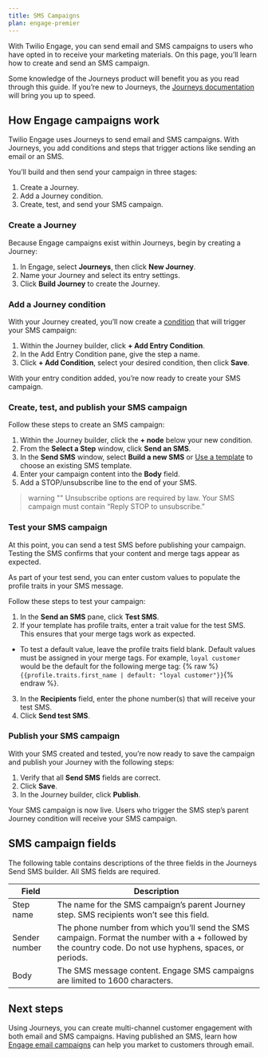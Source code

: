 ```yaml
---
title: SMS Campaigns
plan: engage-premier
---
```


With Twilio Engage, you can send email and SMS campaigns to users who have opted in to receive your marketing materials. On this page, you’ll learn how to create and send an SMS campaign.

Some knowledge of the Journeys product will benefit you as you read through this guide. If you’re new to Journeys, the [Journeys documentation](/docs/personas/journeys/) will bring you up to speed.

## How Engage campaigns work

Twilio Engage uses Journeys to send email and SMS campaigns.  With Journeys, you add conditions and steps that trigger actions like sending an email or an SMS.

You’ll build and then send your campaign in three stages:

1. Create a Journey.
2. Add a Journey condition.
3. Create, test, and send your SMS campaign.

### Create a Journey

Because Engage campaigns exist within Journeys, begin by creating a Journey:

1. In Engage, select **Journeys**, then click **New Journey**.
2. Name your Journey and select its entry settings.
3. Click **Build Journey** to create the Journey.

### Add a Journey condition

With your Journey created, you’ll now create a [condition](docs/personas/journeys/build-journey/#available-step-types) that will trigger your SMS campaign:

1. Within the Journey builder, click **+ Add Entry Condition**.
2. In the Add Entry Condition pane, give the step a name.
3. Click **+ Add Condition**, select your desired condition, then click **Save**.

With your entry condition added, you’re now ready to create your SMS campaign.

### Create, test, and publish your SMS campaign

Follow these steps to create an SMS campaign:

1. Within the Journey builder, click the **+ node** below your new condition.
2. From the **Select a Step** window, click **Send an SMS**.
3. In the **Send SMS** window, select **Build a new SMS** or [Use a template](/docs/engage/content/sms/template/) to choose an existing SMS template.
4. Enter your campaign content into the **Body** field.
5. Add a STOP/unsubscribe line to the end of your SMS.

> warning ""
> Unsubscribe options are required by law.  Your SMS campaign must contain “Reply STOP to unsubscribe.”

### Test your SMS campaign

At this point, you can send a test SMS before publishing your campaign. Testing the SMS confirms that your content and merge tags appear as expected.

As part of your test send, you can enter custom values to populate the profile traits in your SMS message.

Follow these steps to test your campaign:

1. In the **Send an SMS** pane, click **Test SMS**.
2. If your template has profile traits, enter a trait value for the test SMS. This ensures that your merge tags work as expected.
- To test a default value, leave the profile traits field blank. Default values must be assigned in your merge tags. For example, `loyal customer` would be the default for the following merge tag: {% raw %}```{{profile.traits.first_name | default: "loyal customer"}}```{% endraw %}.
3. In the **Recipients** field, enter the phone number(s) that will receive your test SMS.
4. Click **Send test SMS**.

### Publish your SMS campaign

With your SMS created and tested, you’re now ready to save the campaign and publish your Journey with the following steps:

1. Verify that all **Send SMS** fields are correct.
2. Click **Save**.
3. In the Journey builder, click **Publish**.

Your SMS campaign is now live. Users who trigger the SMS step’s parent Journey condition will receive your SMS campaign.

## SMS campaign fields

The following table contains descriptions of the three fields in the Journeys Send SMS builder.  All SMS fields are required.

| Field         | Description                                                                                                                                                |
| ------------- | ---------------------------------------------------------------------------------------------------------------------------------------------------------- |
| Step name     | The name for the SMS campaign’s parent Journey step. SMS recipients won’t see this field.                                                                  |
| Sender number | The phone number from which you’ll send the SMS campaign. Format the number with a + followed by the country code. Do not use hyphens, spaces, or periods. |
| Body          | The SMS message content.  Engage SMS campaigns are limited to 1600 characters.                                                                             |

## Next steps

Using Journeys, you can create multi-channel customer engagement with both email and SMS campaigns.  Having published an SMS, learn how [Engage email campaigns](/docs/engage/campaigns/email-campaigns/) can help you market to customers through email.

